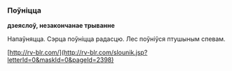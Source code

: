 ### Поўніцца
**дзеяслоў, незакончанае трыванне**

Напаўняцца. Сэрца поўніцца радасцю. Лес поўніўся птушыным спевам.

<a rel="author">[http://rv-blr.com/](http://rv-blr.com/slounik.jsp?letterId=0&maskId=0&pageId=2398)</a>
